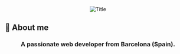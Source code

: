 
<div align="center">
  <img src="https://readme-typing-svg.herokuapp.com?font=Architects+Daughter&color=%483D8BBB&size=50&center=true&vCenter=true&height=60&width=600&lines=Heyyy!+I'm+Bitia+Sandoval+%3C3;Welcome+to+my+profile!" alt="Title"></img>
</div>

<h2 align="left">👋 About me</h2>
<h3 font-size="20" align="center">A passionate web developer from Barcelona (Spain).</h3>

<!--
**Bitia83/Bitia83** is a ✨ _special_ ✨ repository because its `README.md` (this file) appears on your GitHub profile.

Here are some ideas to get you started:

- 🔭 I’m currently working on ...
- 🌱 I’m currently learning ...
- 👯 I’m looking to collaborate on ...
- 🤔 I’m looking for help with ...
- 💬 Ask me about ...
- 📫 How to reach me: ...
- 😄 Pronouns: ...
- ⚡ Fun fact: ...
-->
